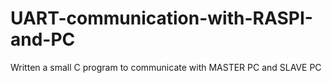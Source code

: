 # UART-communication-with-RASPI-and-PC
Written a small C program to communicate with MASTER PC  and SLAVE PC
